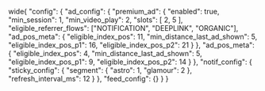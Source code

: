 wide{ \"config\": { \"ad_config\": { \"premium_ad\": { \"enabled\":
true, \"min_session\": 1, \"min_video_play\": 2, \"slots\": \[ 2, 5 \],
\"eligible_referrer_flows\": \[\"NOTIFICATION\", \"DEEPLINK\",
\"ORGANIC\"\], \"ad_pos_meta\": { \"eligible_index_pos\": 11,
\"min_distance_last_ad_shown\": 5, \"eligible_index_pos_p1\": 16,
\"eligible_index_pos_p2\": 21 } }, \"ad_pos_meta\": {
\"eligible_index_pos\": 4, \"min_distance_last_ad_shown\": 5,
\"eligible_index_pos_p1\": 9, \"eligible_index_pos_p2\": 14 } },
\"notif_config\": { \"sticky_config\": { \"segment\": { \"astro\": 1,
\"glamour\": 2 }, \"refresh_interval_ms\": 12 } }, \"feed_config\": {} }
}
